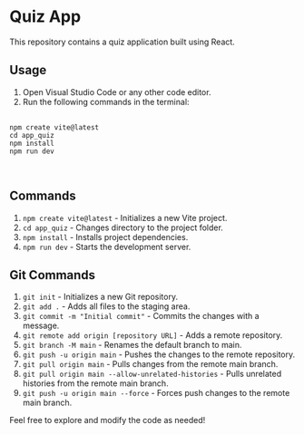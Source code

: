 <!DOCTYPE html>
<html lang="en">

<head>
    <meta charset="UTF-8">
    <meta name="viewport" content="width=device-width, initial-scale=1.0">
</head>

<body>
    <h1>Quiz App</h1>
    <p>This repository contains a quiz application built using React.</p>
    <h2>Usage</h2>
    <ol>
        <li>Open Visual Studio Code or any other code editor.</li>
        <li>Run the following commands in the terminal:</li>
    </ol>
    <pre>
        <code>
npm create vite@latest
cd app_quiz
npm install
npm run dev
        </code>
    </pre>
    <h2>Commands</h2>
    <ol>
        <li><code>npm create vite@latest</code> - Initializes a new Vite project.</li>
        <li><code>cd app_quiz</code> - Changes directory to the project folder.</li>
        <li><code>npm install</code> - Installs project dependencies.</li>
        <li><code>npm run dev</code> - Starts the development server.</li>
    </ol>
    <h2>Git Commands</h2>
    <ol>
        <li><code>git init</code> - Initializes a new Git repository.</li>
        <li><code>git add .</code> - Adds all files to the staging area.</li>
        <li><code>git commit -m "Initial commit"</code> - Commits the changes with a message.</li>
        <li><code>git remote add origin [repository URL]</code> - Adds a remote repository.</li>
        <li><code>git branch -M main</code> - Renames the default branch to main.</li>
        <li><code>git push -u origin main</code> - Pushes the changes to the remote repository.</li>
        <li><code>git pull origin main</code> - Pulls changes from the remote main branch.</li>
        <li><code>git pull origin main --allow-unrelated-histories</code> - Pulls unrelated histories from the remote main branch.</li>
        <li><code>git push -u origin main --force</code> - Forces push changes to the remote main branch.</li>
    </ol>
    <p>Feel free to explore and modify the code as needed!</p>
</body>

</html>
